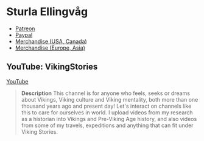 # Sturla Ellingvåg
- [Patreon](https://www.patreon.com/VikingStories)
- [Paypal](https://www.paypal.me/VikingStories) 
- [Merchandise (USA, Canada)](https://www.teespring.com/stores/viking-stories)
- [Merchandise (Europe, Asia)](https://www.shop.spreadshirt.net/vikingstories) 
## YouTube: VikingStories
[YouTube](https://www.youtube.com/c/VikingStories)

> **Description**
> This channel is for anyone who feels, seeks or dreams about Vikings, Viking culture and Viking mentality, both more than one thousand years ago and present day! Let's interact on channels like this to care for ourselves in world. I upload videos from my research as a historian into Vikings and Pre-Viking Age history, and also videos from some of my travels, expeditions and anything that can fit under Viking Stories. 